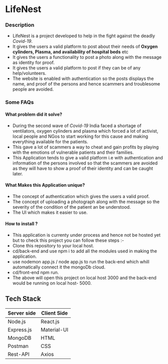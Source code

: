 # LifeNest

### Description
* LifeNest is a project developed to help in the fight against the deadly *Covid-19*.
* It gives the users a valid platform to post about their needs of **Oxygen cylinders, Plasma, and availability of hospital beds** etc
* It gives the users a functionality to post a photo along with the message as identity for proof.  
* It gives the users a valid platform to post if they can be of any help/volunteers. 
* The website is enabled with authentication so the posts displays the name, and proof of the persons and hence scammers and troublesome people are avoided.

### Some FAQs
#### What problem did it solve? 
* During the second wave of *Covid-19* India faced a shortage of ventilators, oxygen cylinders and plasma which forced a lot of activist, local people and NGos to start working for this cause and making everything available for the patients.
* This gave a lot of scammers a way to cheat and gain profits by playing with the emotions of vulnerable patients and their families. 
* This Application tends to give a valid platform i.e with authentication and information of the persons involved so that the scammers are avoided as they will have to show a proof of their identity and can be caught later.

#### What Makes this Application unique? 
* The concept of authentication which gives the users a valid proof.
* The concept of uploading a photograph along with the message so the severity of the condition of the patient an be understood. 
* The UI which makes it easier to use.


#### How to install ?
* This application is currenty under process and hence not be hosted yet but to check this project you can follow these steps :- 
* Clone this repository to your local host. 
* cd/back-end and use npm i to add all the modules used in making the application.
* use nodemon app.js / node app.js to run the back-end which whill automatically connect it the mongoDb cloud.
* cd/front-end npm run.
* The above will open this project on local host 3000 and the back-end would be running on local host- 5000.

## Tech Stack

Server side   | Client Side
------------- | -------------
Node.js  | React.js
Express.js | Material-UI
MongoDB  |  HTML 
Postman  | CSS
Rest-API  | Axios

